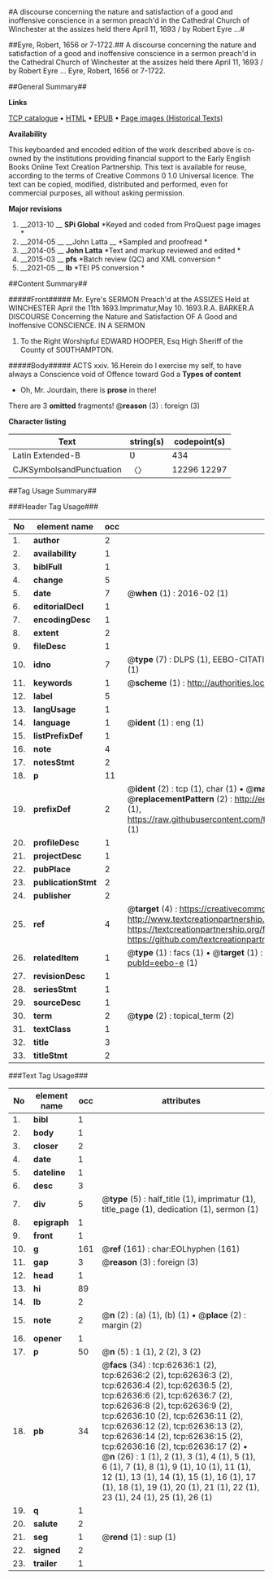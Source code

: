 #A discourse concerning the nature and satisfaction of a good and inoffensive conscience in a sermon preach'd in the Cathedral Church of Winchester at the assizes held there April 11, 1693 / by Robert Eyre ...#

##Eyre, Robert, 1656 or 7-1722.##
A discourse concerning the nature and satisfaction of a good and inoffensive conscience in a sermon preach'd in the Cathedral Church of Winchester at the assizes held there April 11, 1693 / by Robert Eyre ...
Eyre, Robert, 1656 or 7-1722.

##General Summary##

**Links**

[TCP catalogue](http://www.ota.ox.ac.uk/tcp/)  • 
[HTML](http://tei.it.ox.ac.uk/tcp/Texts-HTML/free/A39/A39115.html)  • 
[EPUB](http://tei.it.ox.ac.uk/tcp/Texts-EPUB/free/A39/A39115.epub) • 
[Page images (Historical Texts)](https://historicaltexts.jisc.ac.uk/eebo-12499195e)

**Availability**

This keyboarded and encoded edition of the work described above is co-owned by the
    institutions providing financial support to the Early English Books Online Text Creation
    Partnership. This text is available for reuse, according to the terms of  Creative Commons 0 1.0 Universal
    licence. The text can be copied, modified, distributed and performed, even for commercial
    purposes, all without asking permission.

**Major revisions**

1. __2013-10 __ __SPi Global__ *Keyed and coded from ProQuest page images *
1. __2014-05 __ __John Latta __ *Sampled and proofread *
1. __2014-05 __ __John Latta__ *Text and markup reviewed and edited *
1. __2015-03 __ __pfs__ *Batch review (QC) and XML conversion *
1. __2021-05 __ __lb__ *TEI P5 conversion *

##Content Summary##

#####Front#####
Mr. Eyre's SERMON Preach'd at the ASSIZES Held at WINCHESTER April the 11th 1693.Imprimatur,May 10. 1693.R.A. BARKER.A DISCOURSE Concerning the Nature and Satisfaction OF A Good and Inoffensive CONSCIENCE. IN A SERMON
1. To the Right Worshipful EDWARD HOOPER, Esq High Sheriff of the County of SOƲTHAMPTON.

#####Body#####
ACTS xxiv. 16.Herein do I exercise my self, to have always a Conscience void of Offence toward God a
**Types of content**

  * Oh, Mr. Jourdain, there is **prose** in there!

There are 3 **omitted** fragments! 
 @__reason__ (3) : foreign (3)

**Character listing**


|Text|string(s)|codepoint(s)|
|---|---|---|
|Latin Extended-B|Ʋ|434|
|CJKSymbolsandPunctuation|〈〉|12296 12297|

##Tag Usage Summary##

###Header Tag Usage###

|No|element name|occ|attributes|
|---|---|---|---|
|1.|__author__|2||
|2.|__availability__|1||
|3.|__biblFull__|1||
|4.|__change__|5||
|5.|__date__|7| @__when__ (1) : 2016-02 (1)|
|6.|__editorialDecl__|1||
|7.|__encodingDesc__|1||
|8.|__extent__|2||
|9.|__fileDesc__|1||
|10.|__idno__|7| @__type__ (7) : DLPS (1), EEBO-CITATION (1), VID (1), EEBO-PROQUEST (1), STC (2), OCLC (1)|
|11.|__keywords__|1| @__scheme__ (1) : http://authorities.loc.gov/ (1)|
|12.|__label__|5||
|13.|__langUsage__|1||
|14.|__language__|1| @__ident__ (1) : eng (1)|
|15.|__listPrefixDef__|1||
|16.|__note__|4||
|17.|__notesStmt__|2||
|18.|__p__|11||
|19.|__prefixDef__|2| @__ident__ (2) : tcp (1), char (1)  •  @__matchPattern__ (2) : ([0-9\-]+):([0-9IVX]+) (1), (.+) (1)  •  @__replacementPattern__ (2) : http://eebo.chadwyck.com/downloadtiff?vid=$1&page=$2 (1), https://raw.githubusercontent.com/textcreationpartnership/Texts/master/tcpchars.xml#$1 (1)|
|20.|__profileDesc__|1||
|21.|__projectDesc__|1||
|22.|__pubPlace__|2||
|23.|__publicationStmt__|2||
|24.|__publisher__|2||
|25.|__ref__|4| @__target__ (4) : https://creativecommons.org/publicdomain/zero/1.0/ (1), http://www.textcreationpartnership.org/docs/. (1), https://textcreationpartnership.org/faq/#faq05 (1), https://github.com/textcreationpartnership (1)|
|26.|__relatedItem__|1| @__type__ (1) : facs (1)  •  @__target__ (1) : https://data.historicaltexts.jisc.ac.uk/view?pubId=eebo-e (1)|
|27.|__revisionDesc__|1||
|28.|__seriesStmt__|1||
|29.|__sourceDesc__|1||
|30.|__term__|2| @__type__ (2) : topical_term (2)|
|31.|__textClass__|1||
|32.|__title__|3||
|33.|__titleStmt__|2||


###Text Tag Usage###

|No|element name|occ|attributes|
|---|---|---|---|
|1.|__bibl__|1||
|2.|__body__|1||
|3.|__closer__|2||
|4.|__date__|1||
|5.|__dateline__|1||
|6.|__desc__|3||
|7.|__div__|5| @__type__ (5) : half_title (1), imprimatur (1), title_page (1), dedication (1), sermon (1)|
|8.|__epigraph__|1||
|9.|__front__|1||
|10.|__g__|161| @__ref__ (161) : char:EOLhyphen (161)|
|11.|__gap__|3| @__reason__ (3) : foreign (3)|
|12.|__head__|1||
|13.|__hi__|89||
|14.|__lb__|2||
|15.|__note__|2| @__n__ (2) : (a) (1), (b) (1)  •  @__place__ (2) : margin (2)|
|16.|__opener__|1||
|17.|__p__|50| @__n__ (5) : 1 (1), 2 (2), 3 (2)|
|18.|__pb__|34| @__facs__ (34) : tcp:62636:1 (2), tcp:62636:2 (2), tcp:62636:3 (2), tcp:62636:4 (2), tcp:62636:5 (2), tcp:62636:6 (2), tcp:62636:7 (2), tcp:62636:8 (2), tcp:62636:9 (2), tcp:62636:10 (2), tcp:62636:11 (2), tcp:62636:12 (2), tcp:62636:13 (2), tcp:62636:14 (2), tcp:62636:15 (2), tcp:62636:16 (2), tcp:62636:17 (2)  •  @__n__ (26) : 1 (1), 2 (1), 3 (1), 4 (1), 5 (1), 6 (1), 7 (1), 8 (1), 9 (1), 10 (1), 11 (1), 12 (1), 13 (1), 14 (1), 15 (1), 16 (1), 17 (1), 18 (1), 19 (1), 20 (1), 21 (1), 22 (1), 23 (1), 24 (1), 25 (1), 26 (1)|
|19.|__q__|1||
|20.|__salute__|2||
|21.|__seg__|1| @__rend__ (1) : sup (1)|
|22.|__signed__|2||
|23.|__trailer__|1||
